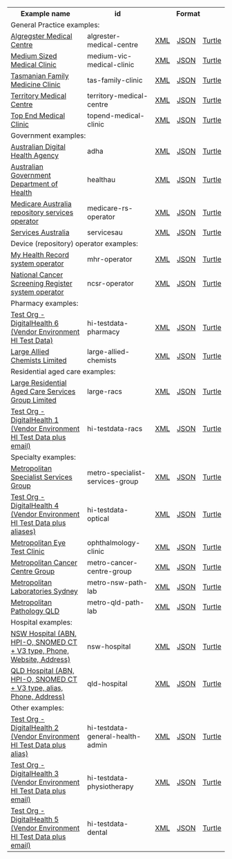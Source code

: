<table class="list" width="100%">            
   <tr>
     <th>Example name</th>
     <th>id</th>
     <th colspan="3">Format</th>
   </tr>
   <tr>
      <td colspan="5">General Practice examples:</td>
   </tr>
   <tr>
      <td><a href="Organization-algrester-medical-centre.html">Algregster Medical Centre</a></td>
      <td>algrester-medical-centre</td>
      <td><a href="Organization-algrester-medical-centre.xml.html">XML</a></td>
      <td><a href="Organization-algrester-medical-centre.json.html">JSON</a></td>
      <td><a href="Organization-algrester-medical-centre.ttl.html">Turtle</a></td>
   </tr>
   <tr>
      <td><a href="Organization-medium-vic-medical-clinic.html">Medium Sized Medical Clinic</a></td>
      <td>medium-vic-medical-clinic</td>
      <td><a href="Organization-medium-vic-medical-clinic.xml.html">XML</a></td>
      <td><a href="Organization-medium-vic-medical-clinic.json.html">JSON</a></td>
      <td><a href="Organization-medium-vic-medical-clinic.ttl.html">Turtle</a></td>
   </tr>
   <tr>
      <td><a href="Organization-tas-family-clinic.html">Tasmanian Family Medicine Clinic</a></td>
      <td>tas-family-clinic</td>
      <td><a href="Organization-tas-family-clinic.xml.html">XML</a></td>
      <td><a href="Organization-tas-family-clinic.json.html">JSON</a></td>
      <td><a href="Organization-tas-family-clinic.ttl.html">Turtle</a></td>
   </tr>
   <tr>
      <td><a href="Organization-territory-medical-centre.html">Territory Medical Centre</a></td>
      <td>territory-medical-centre</td>
      <td><a href="Organization-territory-medical-centre.xml.html">XML</a></td>
      <td><a href="Organization-territory-medical-centre.json.html">JSON</a></td>
      <td><a href="Organization-territory-medical-centre.ttl.html">Turtle</a></td>
   </tr>
   <tr>
      <td><a href="Organization-topend-medical-clinic.html">Top End Medical Clinic</a></td>
      <td>topend-medical-clinic</td>
      <td><a href="Organization-topend-medical-clinic.xml.html">XML</a></td>
      <td><a href="Organization-topend-medical-clinic.json.html">JSON</a></td>
      <td><a href="Organization-topend-medical-clinic.ttl.html">Turtle</a></td>
   </tr> 
   <tr>
      <td colspan="5">Government examples:</td>
   </tr>
   <tr>
      <td><a href="Organization-adha.html">Australian Digital Health Agency</a></td>
      <td>adha</td>
      <td><a href="Organization-adha.xml.html">XML</a></td>
      <td><a href="Organization-adha.json.html">JSON</a></td>
      <td><a href="Organization-adha.ttl.html">Turtle</a></td>
   </tr>
   <tr>
      <td><a href="Organization-healthau.html">Australian Government Department of Health</a></td>
      <td>healthau</td>
      <td><a href="Organization-healthau.xml.html">XML</a></td>
      <td><a href="Organization-healthau.json.html">JSON</a></td>
      <td><a href="Organization-healthau.ttl.html">Turtle</a></td>
   </tr>
   <tr>
      <td><a href="Organization-medicare-rs-operator.html">Medicare Australia repository services operator</a></td>
      <td>medicare-rs-operator</td>
      <td><a href="Organization-medicare-rs-operator.xml.html">XML</a></td>
      <td><a href="Organization-medicare-rs-operator.json.html">JSON</a></td>
      <td><a href="Organization-medicare-rs-operator.ttl.html">Turtle</a></td>
   </tr>
   <tr>
      <td><a href="Organization-servicesau.html">Services Australia</a></td>
      <td>servicesau</td>
      <td><a href="Organization-servicesau.xml.html">XML</a></td>
      <td><a href="Organization-servicesau.json.html">JSON</a></td>
      <td><a href="Organization-servicesau.ttl.html">Turtle</a></td>
   </tr> 
   <tr>
      <td colspan="5">Device (repository) operator examples:</td>
   </tr>
   <tr>
      <td><a href="Organization-mhr-operator.html">My Health Record system operator</a></td>
      <td>mhr-operator</td>
      <td><a href="Organization-mhr-operator.xml.html">XML</a></td>
      <td><a href="Organization-mhr-operator.json.html">JSON</a></td>
      <td><a href="Organization-mhr-operator.ttl.html">Turtle</a></td>
   </tr> 
   <tr>
      <td><a href="Organization-ncsr-operator.html">National Cancer Screening Register system operator</a></td>
      <td>ncsr-operator</td>
      <td><a href="Organization-ncsr-operator.xml.html">XML</a></td>
      <td><a href="Organization-ncsr-operator.json.html">JSON</a></td>
      <td><a href="Organization-ncsr-operator.ttl.html">Turtle</a></td>
   </tr>  
   <tr>
      <td colspan="5">Pharmacy examples:</td>
   </tr>
   <tr>
      <td><a href="Organization-hi-testdata-pharmacy.html">Test Org -DigitalHealth 6 (Vendor Environment HI Test Data)</a></td>
      <td>hi-testdata-pharmacy</td>
      <td><a href="Organization-hi-testdata-pharmacy.xml.html">XML</a></td>
      <td><a href="Organization-hi-testdata-pharmacy.json.html">JSON</a></td>
      <td><a href="Organization-hi-testdata-pharmacy.ttl.html">Turtle</a></td>
   </tr>  
   <tr>
      <td><a href="Organization-large-allied-chemists.html">Large Allied Chemists Limited</a></td>
      <td>large-allied-chemists</td>
      <td><a href="Organization-large-allied-chemists.xml.html">XML</a></td>
      <td><a href="Organization-large-allied-chemists.json.html">JSON</a></td>
      <td><a href="Organization-large-allied-chemists.ttl.html">Turtle</a></td>
   </tr>
   <tr>
      <td colspan="5">Residential aged care examples:</td>
   </tr>
   <tr>
      <td><a href="Organization-large-racs.html">Large Residential Aged Care Services Group Limited</a></td>
      <td>large-racs</td>
      <td><a href="Organization-large-racs.xml.html">XML</a></td>
      <td><a href="Organization-large-racs.json.html">JSON</a></td>
      <td><a href="Organization-large-racs.ttl.html">Turtle</a></td>
   </tr>
   <tr>
      <td><a href="Organization-hi-testdata-racs.html">Test Org -DigitalHealth 1 (Vendor Environment HI Test Data plus email)</a></td>
      <td>hi-testdata-racs</td>
      <td><a href="Organization-hi-testdata-racs.xml.html">XML</a></td>
      <td><a href="Organization-hi-testdata-racs.json.html">JSON</a></td>
      <td><a href="Organization-hi-testdata-racs.ttl.html">Turtle</a></td>
   </tr> 
   <tr>
      <td colspan="5">Specialty examples:</td>
   </tr>
   <tr>
      <td><a href="Organization-metro-specialist-services-group.html">Metropolitan Specialist Services Group</a></td>
      <td>metro-specialist-services-group</td>
      <td><a href="Organization-metro-specialist-services-group.xml.html">XML</a></td>
      <td><a href="Organization-metro-specialist-services-group.json.html">JSON</a></td>
      <td><a href="Organization-metro-specialist-services-group.ttl.html">Turtle</a></td>
   </tr> 
   <tr>
      <td><a href="Organization-hi-testdata-optical.html">Test Org -DigitalHealth 4 (Vendor Environment HI Test Data plus aliases)</a></td>
      <td>hi-testdata-optical</td>
      <td><a href="Organization-hi-testdata-optical.xml.html">XML</a></td>
      <td><a href="Organization-hi-testdata-optical.json.html">JSON</a></td>
      <td><a href="Organization-hi-testdata-optical.ttl.html">Turtle</a></td>
   </tr> 
   <tr>
      <td><a href="Organization-ophthalmology-clinic.html">Metropolitan Eye Test Clinic</a></td>
      <td>ophthalmology-clinic</td>
      <td><a href="Organization-ophthalmology-clinic.xml.html">XML</a></td>
      <td><a href="Organization-ophthalmology-clinic.json.html">JSON</a></td>
      <td><a href="Organization-ophthalmology-clinic.ttl.html">Turtle</a></td>
   </tr>
   <tr>
      <td><a href="Organization-metro-cancer-centre-group.html">Metropolitan Cancer Centre Group</a></td>
      <td>metro-cancer-centre-group</td>
      <td><a href="Organization-metro-cancer-centre-group.xml.html">XML</a></td>
      <td><a href="Organization-metro-cancer-centre-group.json.html">JSON</a></td>
      <td><a href="Organization-metro-cancer-centre-group.ttl.html">Turtle</a></td>
   </tr>
   <tr>
      <td><a href="Organization-metro-nsw-path-lab.html">Metropolitan Laboratories Sydney</a></td>
      <td>metro-nsw-path-lab</td>
      <td><a href="Organization-metro-nsw-path-lab.xml.html">XML</a></td>
      <td><a href="Organization-metro-nsw-path-lab.json.html">JSON</a></td>
      <td><a href="Organization-metro-nsw-path-lab.ttl.html">Turtle</a></td>
   </tr>
   <tr>
      <td><a href="Organization-metro-qld-path-lab.html">Metropolitan Pathology QLD</a></td>
      <td>metro-qld-path-lab</td>
      <td><a href="Organization-metro-qld-path-lab.xml.html">XML</a></td>
      <td><a href="Organization-metro-qld-path-lab.json.html">JSON</a></td>
      <td><a href="Organization-metro-qld-path-lab.ttl.html">Turtle</a></td>
   </tr> 
   <tr>
      <td colspan="5">Hospital examples:</td>
   </tr>
   <tr>
      <td><a href="Organization-nsw-hospital.html">NSW Hospital (ABN, HPI-O, SNOMED CT + V3 type, Phone, Website, Address)</a></td>
      <td>nsw-hospital</td>
      <td><a href="Organization-nsw-hospital.xml.html">XML</a></td>
      <td><a href="Organization-nsw-hospital.json.html">JSON</a></td>
      <td><a href="Organization-nsw-hospital.ttl.html">Turtle</a></td>
   </tr>
   <tr>
      <td><a href="Organization-qld-hospital.html">QLD Hospital (ABN, HPI-O, SNOMED CT + V3 type, alias, Phone, Address)</a></td>
      <td>qld-hospital</td>
      <td><a href="Organization-qld-hospital.xml.html">XML</a></td>
      <td><a href="Organization-qld-hospital.json.html">JSON</a></td>
      <td><a href="Organization-qld-hospital.ttl.html">Turtle</a></td>
   </tr>
   <tr>
      <td colspan="5">Other examples:</td>
   </tr>
   <tr>
      <td><a href="Organization-hi-testdata-general-health-admin.html">Test Org -DigitalHealth 2 (Vendor Environment HI Test Data plus alias)</a></td>
      <td>hi-testdata-general-health-admin</td>
      <td><a href="Organization-hi-testdata-general-health-admin.xml.html">XML</a></td>
      <td><a href="Organization-hi-testdata-general-health-admin.json.html">JSON</a></td>
      <td><a href="Organization-hi-testdata-general-health-admin.ttl.html">Turtle</a></td>
   </tr>
   <tr>
      <td><a href="Organization-hi-testdata-physiotherapy.html">Test Org -DigitalHealth 3 (Vendor Environment HI Test Data plus email)</a></td>
      <td>hi-testdata-physiotherapy</td>
      <td><a href="Organization-hi-testdata-physiotherapy.xml.html">XML</a></td>
      <td><a href="Organization-hi-testdata-physiotherapy.json.html">JSON</a></td>
      <td><a href="Organization-hi-testdata-physiotherapy.ttl.html">Turtle</a></td>
   </tr> 
   <tr>
      <td><a href="Organization-hi-testdata-dental.html">Test Org -DigitalHealth 5 (Vendor Environment HI Test Data plus email)</a></td>
      <td>hi-testdata-dental</td>
      <td><a href="Organization-hi-testdata-dental.xml.html">XML</a></td>
      <td><a href="Organization-hi-testdata-dental.json.html">JSON</a></td>
      <td><a href="Organization-hi-testdata-dental.ttl.html">Turtle</a></td>
   </tr> 
</table>